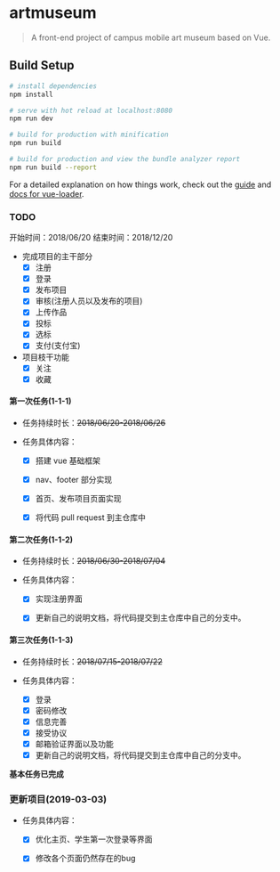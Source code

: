 # artmuseum

> A front-end project of campus mobile art museum based on Vue.

## Build Setup

``` bash
# install dependencies
npm install

# serve with hot reload at localhost:8080
npm run dev

# build for production with minification
npm run build

# build for production and view the bundle analyzer report
npm run build --report
```

For a detailed explanation on how things work, check out the [guide](http://vuejs-templates.github.io/webpack/) and [docs for vue-loader](http://vuejs.github.io/vue-loader).

### TODO

开始时间：2018/06/20
结束时间：2018/12/20

* 完成项目的主干部分
  - [x] 注册
  - [x] 登录
  - [x] 发布项目
  - [x] 审核(注册人员以及发布的项目)
  - [x] 上传作品
  - [x] 投标
  - [x] 选标
  - [x] 支付(支付宝)

* 项目枝干功能
  - [x] 关注
  - [x] 收藏

#### 第一次任务(1-1-1)

* 任务持续时长：~~2018/06/20-2018/06/26~~

* 任务具体内容：
  - [x] 搭建 vue 基础框架
  - [x] nav、footer 部分实现
  - [x] 首页、发布项目页面实现
  - [x] 将代码 pull request 到主仓库中


#### 第二次任务(1-1-2)

* 任务持续时长：~~2018/06/30-2018/07/04~~

* 任务具体内容：
  - [x] 实现注册界面
  - [x] 更新自己的说明文档，将代码提交到主仓库中自己的分支中。


#### 第三次任务(1-1-3)   

* 任务持续时长：~~2018/07/15-2018/07/22~~   

* 任务具体内容：  
  - [x] 登录
  - [x] 密码修改
  - [x] 信息完善
  - [x] 接受协议
  - [x] 邮箱验证界面以及功能
  - [x] 更新自己的说明文档，将代码提交到主仓库中自己的分支中。

**基本任务已完成**

### 更新项目(2019-03-03)   

* 任务具体内容：  
  - [x] 优化主页、学生第一次登录等界面
  - [x] 修改各个页面仍然存在的bug

